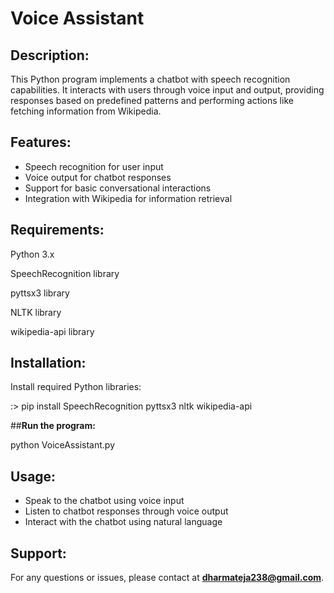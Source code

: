 # **Voice Assistant**

## **Description:**

This Python program implements a chatbot with speech recognition capabilities. It interacts with users through voice input and output, providing responses based on predefined patterns and performing actions like fetching information from Wikipedia.

## **Features:**

- Speech recognition for user input
- Voice output for chatbot responses
- Support for basic conversational interactions
- Integration with Wikipedia for information retrieval

## **Requirements:**

Python 3.x

SpeechRecognition library

pyttsx3 library

NLTK library

wikipedia-api library

## **Installation:**

Install required Python libraries:

:> pip install SpeechRecognition pyttsx3 nltk wikipedia-api

##**Run the program:**

python VoiceAssistant.py

## **Usage:**

- Speak to the chatbot using voice input
- Listen to chatbot responses through voice output
- Interact with the chatbot using natural language

## **Support:**
For any questions or issues, please contact at **dharmateja238@gmail.com**.
